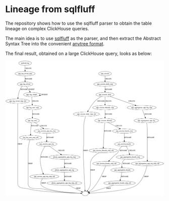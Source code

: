 # Lineage from sqlfluff

The repository shows how to use the sqlfluff parser to obtain the table lineage on complex ClickHouse queries.

The main idea is to use [sqlfluff](https://github.com/sqlfluff/sqlfluff) as the parser, and then extract the Abstract Syntax Tree into the convenient [anytree format](https://github.com/c0fec0de/anytree).

The final result, obtained on a large ClickHouse query, looks as below:

![ClickHouse ETL lineage](lineage_clickhouse.svg)

